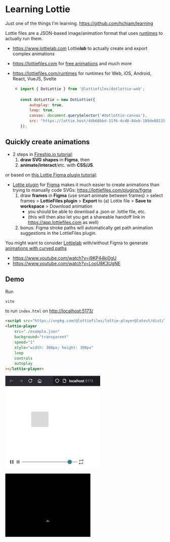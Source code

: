 # Learning Lottie

Just one of the things I'm learning. <https://github.com/hchiam/learning>

Lottie files are a JSON-based image/animation format that uses [runtimes](https://lottiefiles.com/runtimes) to actually run them.

- <https://www.lottielab.com> Lottie***lab*** to actually create and export complex animations

- <https://lottiefiles.com> for [free animations](https://lottiefiles.com/featured-free-animations) and much more

- <https://lottiefiles.com/runtimes> for runtimes for Web, iOS, Android, React, VueJS, Svelte

  - ```js
    import { DotLottie } from '@lottiefiles/dotlottie-web';

    const dotLottie = new DotLottie({
        autoplay: true,
        loop: true,
        canvas: document.querySelector('#dotlottie-canvas'),
        src: "https://lottie.host/4db68bbd-31f6-4cd8-84eb-189de081159a/IGmMCqhzpt.lottie", // or .json file
    });
    ```

## Quickly create animations

- 2 steps in [Fireship.io tutorial](https://www.youtube.com/watch?v=UTHgr6NLeEw):
    1) **draw SVG shapes** in **Figma**, then
    2) **animate/interact**/etc. with **CSS/JS**.

or based on [this Lottie Figma plugin tutorial](https://www.youtube.com/watch?v=ajfKecCyNOs):

- [Lottie plugin](https://lottiefiles.com/plugins/figma) for [Figma](https://github.com/hchiam/learning-figma) makes it much easier to create animations than trying to manually code SVGs: <https://lottiefiles.com/plugins/figma>
    1) draw **frames** in **Figma** (use smart animate between frames) > select frames > **LottieFiles plugin** > **Export** to (a) Lottie file > **Save to workspace** > Download animation
        - you should be able to download a .json or .lottie file, etc.
        - (this will then also let you get a shareable handoff link in <https://app.lottiefiles.com> as well)
    2) bonus: Figma stroke paths will automatically get path animation suggestions in the LottieFiles plugin.

You might want to consider [Lottielab](https://www.lottielab.com) with/without Figma to generate [animations with curved paths](https://docs.lottielab.com/editor/canvas/layer-controls-huds/motion-path/curving-a-motion-path)

- <https://www.youtube.com/watch?v=j9KP44kj0gU>
- <https://www.youtube.com/watch?v=LooU8K3UgNE>

## Demo

Run

```sh
vite
```

to run `index.html` on <http://localhost:5173/>

```html
<script src="https://unpkg.com/@lottiefiles/lottie-player@latest/dist/lottie-player.js"></script>
<lottie-player
    src="./example.json"
    background="transparent"
    speed="1"
    style="width: 300px; height: 300px"
    loop
    controls
    autoplay
></lottie-player>
```

![example screenshot](example.png)

<img alt="example animation" src="browser-explosion.gif" height="200">
